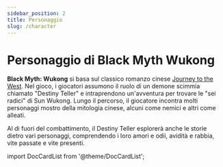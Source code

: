 ```yaml
---
sidebar_position: 2
title: Personaggio
slug: /character
---
```


# Personaggio di Black Myth Wukong

**Black Myth: Wukong** si basa sul classico romanzo cinese [Journey to the West](/docs/journey-to-the-west). Nel gioco, i giocatori assumono il ruolo di un demone scimmia chiamato "Destiny Teller" e intraprendono un'avventura per trovare le "sei radici" di Sun Wukong. Lungo il percorso, il giocatore incontra molti personaggi mostro della mitologia cinese, alcuni come nemici e altri come alleati.

Al di fuori del combattimento, il Destiny Teller esplorerà anche le storie dietro vari personaggi, comprendendo i loro amori e odii, avidità e rabbia, vite passate e vite presenti.

import DocCardList from '@theme/DocCardList';

<DocCardList />